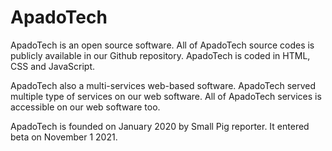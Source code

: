 # ApadoTech 
ApadoTech is an open source software. All of ApadoTech source codes is publicly available in our Github repository. ApadoTech is coded in HTML, CSS and JavaScript. 

ApadoTech also a multi-services web-based software. ApadoTech served multiple type of services on our web software. All of ApadoTech services is accessible on our web software too. 

ApadoTech is founded on January 2020 by Small Pig reporter. It entered beta on November 1 2021. 
